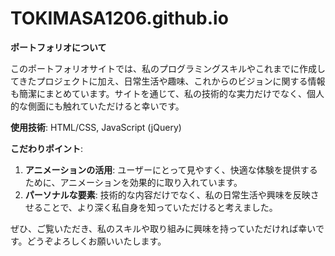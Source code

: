 # TOKIMASA1206.github.io
**ポートフォリオについて**

このポートフォリオサイトでは、私のプログラミングスキルやこれまでに作成してきたプロジェクトに加え、日常生活や趣味、これからのビジョンに関する情報も簡潔にまとめています。サイトを通じて、私の技術的な実力だけでなく、個人的な側面にも触れていただけると幸いです。

**使用技術**: HTML/CSS, JavaScript (jQuery)

**こだわりポイント**:

1. **アニメーションの活用**: ユーザーにとって見やすく、快適な体験を提供するために、アニメーションを効果的に取り入れています。
2. **パーソナルな要素**: 技術的な内容だけでなく、私の日常生活や興味を反映させることで、より深く私自身を知っていただけると考えました。

ぜひ、ご覧いただき、私のスキルや取り組みに興味を持っていただければ幸いです。どうぞよろしくお願いいたします。
